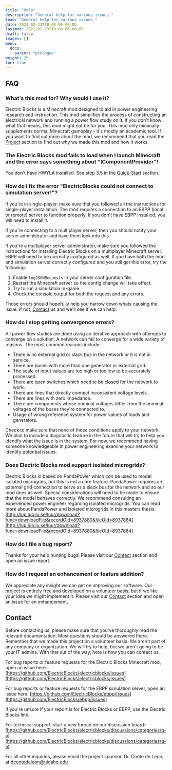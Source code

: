 ```yaml
---
title: "Help"
description: "General help for various issues."
lead: "General help for various issues."
date: 2021-02-23T18:08:06-08:00
lastmod: 2021-02-23T18:08:06-08:00
draft: false
images: []
menu: 
  docs:
    parent: "prologue"
weight: 25
toc: true
---
```


## FAQ

### What's this mod for? Why would I use it?

Electric Blocks is a Minecraft mod designed to aid in power engineering research and instruction. This mod simplifies the process of constructing an electrical network and running a power flow study on it. If you don't know what that means, this mod might not be for you. This mod only minimally supplements normal Minecraft gameplay - it's mostly an academic tool. If you want to find out more about the mod, we recommend that you read the [Project](/docs/project/overview/) section to find out why we made this mod and how it works.

### The Electric Blocks mod fails to load when I launch Minecraft and the error says something about "IComponentProvider"!

You don't have HWYLA installed. See step 3.5 in the [Quick-Start](/docs/prologue/quick-start/) section.

### How do I fix the error "ElectricBlocks could not connect to simulation server!"?

If you're in single-player, make sure that you followed all the instructions for single-player installation. The mod requires a connection to an EBPP (local or remote) server to function properly. If you don't have EBPP installed, you will need to install it.

If you're connecting to a multiplayer server, then you should notify your server administrator and have them look into this.

If you're a multiplayer server administrator, make sure you followed the instructions for installing Electric Blocks on a multiplayer Minecraft server. EBPP will need to be correctly configured as well. If you have both the mod and simulation server correctly configured and you still get this error, try the following:

1. Enable `logJSONRequests` in your server configuration file.
2. Restart the Minecraft server so the config change will take effect.
3. Try to run a simulation in-game.
4. Check the console output for both the request and any errors.

Those errors should hopefully help you narrow down whats causing the issue. If not, [Contact](#contact) us and we'll see if we can help.

### How do I stop getting convergence errors?

All power flow studies are done using an iterative approach with attempts to converge on a solution. A network can fail to converge for a wide variety of reasons. The most common reasons include:

* There is no external grid or slack bus in the network or it is not in service.
* There are buses with more than one generator or external grid.
* The scale of input values are too high or too low to be accurately processed.
* There are open switches which need to be closed for the network to work.
* There are lines that directly connect inconsistent voltage levels.
* There are lines with zero impedance.
* There are components whose nominal voltages differ from the nominal voltages of the buses they're connected to.
* Usage of wrong reference system for power values of loads and generators.

Check to make sure that none of these conditions apply to your network. We plan to include a diagnostic feature in the future that will try to help you identify what the issue is in the system. For now, we recommend having someone knowledgeable in power engineering examine your network to identify potential issues.

### Does Electric Blocks mod support isolated microgrids?

Electric Blocks is based on PandaPower which *can* be used to model isolated microgrids, but this is not a core feature. PandaPower requires an external grid connection to serve as a slack bus for the network and so our mod does as well. Special considerations will need to be made to ensure that the model behaves correctly. We recommend consulting an experienced power engineer regarding isolated microgrids. You can read more about PandaPower and isolated microgrids in this masters thesis: [http://lup.lub.lu.se/luur/download?func=downloadFile&recordOId=8937880&fileOId=8937884](http://lup.lub.lu.se/luur/download?func=downloadFile&recordOId=8937880&fileOId=8937884)

### How do I file a bug report?

Thanks for your help hunting bugs! Please visit our [Contact](#contact) section and open an issue report.

### How do I request an enhancement or feature addition?

We appreciate any insight we can get on improving our software. Our project is entirely free and developed on a volunteer basis, but if we like your idea we might implement it. Please visit our [Contact](#contact) section and open an issue for an enhancement.

## Contact

Before contacting us, please make sure that you've thoroughly read the relevant documentation. Most questions should be answered there. Remember that we made this project on a volunteer basis. We aren't part of any company or organization. We will try to help, but we aren't going to be your IT admins. With that out of the way, here is how you can contact us.

For bug reports or feature requests for the Electric Blocks Minecraft mod, open an issue here: [https://github.com/ElectricBlocks/electricblocks/issues](https://github.com/ElectricBlocks/electricblocks/issues)

For bug reports or feature requests for the EBPP simulation server, open an issue here: [https://github.com/ElectricBlocks/ebpp/issues](https://github.com/ElectricBlocks/ebpp/issues)

If you're unsure if your report is for Electric Blocks or EBPP, use the Electric Blocks link.

For technical support, start a new thread on our discussion board: [https://github.com/ElectricBlocks/electricblocks/discussions/categories/q-a](https://github.com/ElectricBlocks/electricblocks/discussions/categories/q-a)

For all other inquiries, please email the project sponsor, Dr. Conte de Leon, at [dcontedeleon@uidaho.edu](mailto:dcontedeleon@uidaho.edu)
